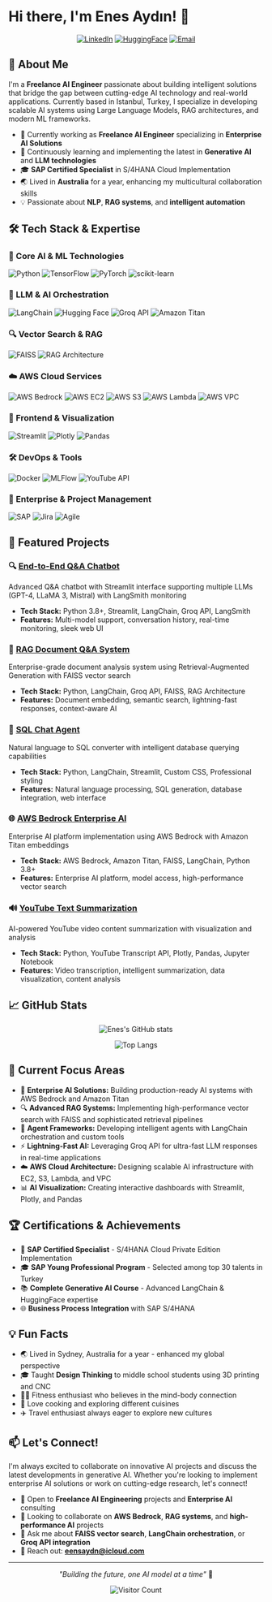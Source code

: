 # Hi there, I'm Enes Aydın! 👋

<div align="center">
  
[![LinkedIn](https://img.shields.io/badge/LinkedIn-0077B5?style=for-the-badge&logo=linkedin&logoColor=white)](https://www.linkedin.com/in/enesaydin00)
[![HuggingFace](https://img.shields.io/badge/🤗%20HuggingFace-FFD21E?style=for-the-badge&logoColor=black)](https://www.huggingface.co/enesaydin)
[![Email](https://img.shields.io/badge/Email-D14836?style=for-the-badge&logo=gmail&logoColor=white)](mailto:eensaydn@icloud.com)

</div>

## 🚀 About Me

I'm a **Freelance AI Engineer** passionate about building intelligent solutions that bridge the gap between cutting-edge AI technology and real-world applications. Currently based in Istanbul, Turkey, I specialize in developing scalable AI systems using Large Language Models, RAG architectures, and modern ML frameworks.

- 🔭 Currently working as **Freelance AI Engineer** specializing in **Enterprise AI Solutions**
- 🌱 Continuously learning and implementing the latest in **Generative AI** and **LLM technologies**
- 🎓 **SAP Certified Specialist** in S/4HANA Cloud Implementation
- 🌏 Lived in **Australia** for a year, enhancing my multicultural collaboration skills
- 💡 Passionate about **NLP**, **RAG systems**, and **intelligent automation**

## 🛠️ Tech Stack & Expertise

### 🤖 Core AI & ML Technologies
![Python](https://img.shields.io/badge/Python%203.8+-3670A0?style=for-the-badge&logo=python&logoColor=ffdd54)
![TensorFlow](https://img.shields.io/badge/TensorFlow-%23FF6F00.svg?style=for-the-badge&logo=TensorFlow&logoColor=white)
![PyTorch](https://img.shields.io/badge/PyTorch-%23EE4C2C.svg?style=for-the-badge&logo=PyTorch&logoColor=white)
![scikit-learn](https://img.shields.io/badge/scikit--learn-%23F7931E.svg?style=for-the-badge&logo=scikit-learn&logoColor=white)

### 🧠 LLM & AI Orchestration
![LangChain](https://img.shields.io/badge/🦜%20LangChain-2D2D2D?style=for-the-badge)
![Hugging Face](https://img.shields.io/badge/🤗%20Hugging%20Face-FFD21E?style=for-the-badge&logoColor=black)
![Groq API](https://img.shields.io/badge/Groq_API-FF6B6B?style=for-the-badge)
![Amazon Titan](https://img.shields.io/badge/Amazon_Titan-FF9900?style=for-the-badge&logo=amazon-aws&logoColor=white)

### 🔍 Vector Search & RAG
![FAISS](https://img.shields.io/badge/FAISS-4285F4?style=for-the-badge)
![RAG Architecture](https://img.shields.io/badge/RAG_Architecture-00D4AA?style=for-the-badge)

### ☁️ AWS Cloud Services
![AWS Bedrock](https://img.shields.io/badge/AWS_Bedrock-FF9900?style=for-the-badge&logo=amazon-aws&logoColor=white)
![AWS EC2](https://img.shields.io/badge/Amazon_EC2-FF9900?style=for-the-badge&logo=amazon-ec2&logoColor=white)
![AWS S3](https://img.shields.io/badge/Amazon_S3-569A31?style=for-the-badge&logo=amazon-s3&logoColor=white)
![AWS Lambda](https://img.shields.io/badge/AWS_Lambda-FF9900?style=for-the-badge&logo=aws-lambda&logoColor=white)
![AWS VPC](https://img.shields.io/badge/AWS_VPC-FF9900?style=for-the-badge&logo=amazon-aws&logoColor=white)

### 🎨 Frontend & Visualization
![Streamlit](https://img.shields.io/badge/Streamlit-FF4B4B?style=for-the-badge&logo=streamlit&logoColor=white)
![Plotly](https://img.shields.io/badge/Plotly-3F4F75?style=for-the-badge&logo=plotly&logoColor=white)
![Pandas](https://img.shields.io/badge/pandas-150458?style=for-the-badge&logo=pandas&logoColor=white)

### 🛠️ DevOps & Tools
![Docker](https://img.shields.io/badge/docker-%230db7ed.svg?style=for-the-badge&logo=docker&logoColor=white)
![MLFlow](https://img.shields.io/badge/MLFlow-0194E2?style=for-the-badge&logo=mlflow&logoColor=white)
![YouTube API](https://img.shields.io/badge/YouTube_API-FF0000?style=for-the-badge&logo=youtube&logoColor=white)

### 💼 Enterprise & Project Management
![SAP](https://img.shields.io/badge/SAP-0FAAFF?style=for-the-badge&logo=sap&logoColor=white)
![Jira](https://img.shields.io/badge/jira-%230A0FFF.svg?style=for-the-badge&logo=jira&logoColor=white)
![Agile](https://img.shields.io/badge/Agile-239120?style=for-the-badge&logo=agile&logoColor=white)

## 🌟 Featured Projects

### 🔍 [End-to-End Q&A Chatbot](https://github.com/eensaydn/end2end-QA-Chatbot-Project)
Advanced Q&A chatbot with Streamlit interface supporting multiple LLMs (GPT-4, LLaMA 3, Mistral) with LangSmith monitoring
- **Tech Stack:** Python 3.8+, Streamlit, LangChain, Groq API, LangSmith
- **Features:** Multi-model support, conversation history, real-time monitoring, sleek web UI

### 📄 [RAG Document Q&A System](https://github.com/eensaydn/RAG-document-Q-A)
Enterprise-grade document analysis system using Retrieval-Augmented Generation with FAISS vector search
- **Tech Stack:** Python, LangChain, Groq API, FAISS, RAG Architecture
- **Features:** Document embedding, semantic search, lightning-fast responses, context-aware AI

### 🔧 [SQL Chat Agent](https://github.com/eensaydn/SQL-chat-agent)
Natural language to SQL converter with intelligent database querying capabilities
- **Tech Stack:** Python, LangChain, Streamlit, Custom CSS, Professional styling
- **Features:** Natural language processing, SQL generation, database integration, web interface

### 🌐 [AWS Bedrock Enterprise AI](https://github.com/eensaydn/AWS-Bedrock)
Enterprise AI platform implementation using AWS Bedrock with Amazon Titan embeddings
- **Tech Stack:** AWS Bedrock, Amazon Titan, FAISS, LangChain, Python 3.8+
- **Features:** Enterprise AI platform, model access, high-performance vector search

### 🔊 [YouTube Text Summarization](https://github.com/eensaydn/Youtube_Text_Summarization)
AI-powered YouTube video content summarization with visualization and analysis
- **Tech Stack:** Python, YouTube Transcript API, Plotly, Pandas, Jupyter Notebook
- **Features:** Video transcription, intelligent summarization, data visualization, content analysis

## 📈 GitHub Stats

<div align="center">
  
![Enes's GitHub stats](https://github-readme-stats.vercel.app/api?username=eensaydn&show_icons=true&theme=tokyonight)

![Top Langs](https://github-readme-stats.vercel.app/api/top-langs/?username=eensaydn&layout=compact&theme=tokyonight)

</div>

## 🎯 Current Focus Areas

- 🏢 **Enterprise AI Solutions:** Building production-ready AI systems with AWS Bedrock and Amazon Titan
- 🔍 **Advanced RAG Systems:** Implementing high-performance vector search with FAISS and sophisticated retrieval pipelines
- 🤖 **Agent Frameworks:** Developing intelligent agents with LangChain orchestration and custom tools
- ⚡ **Lightning-Fast AI:** Leveraging Groq API for ultra-fast LLM responses in real-time applications
- ☁️ **AWS Cloud Architecture:** Designing scalable AI infrastructure with EC2, S3, Lambda, and VPC
- 📊 **AI Visualization:** Creating interactive dashboards with Streamlit, Plotly, and Pandas

## 🏆 Certifications & Achievements

- 🥇 **SAP Certified Specialist** - S/4HANA Cloud Private Edition Implementation
- 🎓 **SAP Young Professional Program** - Selected among top 30 talents in Turkey
- 📚 **Complete Generative AI Course** - Advanced LangChain & HuggingFace expertise
- 🌐 **Business Process Integration** with SAP S/4HANA

## 💡 Fun Facts

- 🌏 Lived in Sydney, Australia for a year - enhanced my global perspective
- 🎓 Taught **Design Thinking** to middle school students using 3D printing and CNC
- 🏋️‍♂️ Fitness enthusiast who believes in the mind-body connection
- 🍳 Love cooking and exploring different cuisines
- ✈️ Travel enthusiast always eager to explore new cultures

## 📫 Let's Connect!

I'm always excited to collaborate on innovative AI projects and discuss the latest developments in generative AI. Whether you're looking to implement enterprise AI solutions or work on cutting-edge research, let's connect!

- 💼 Open to **Freelance AI Engineering** projects and **Enterprise AI** consulting
- 🤝 Looking to collaborate on **AWS Bedrock**, **RAG systems**, and **high-performance AI** projects
- 💭 Ask me about **FAISS vector search**, **LangChain orchestration**, or **Groq API integration**
- 📧 Reach out: **eensaydn@icloud.com**

---

<div align="center">
  
*"Building the future, one AI model at a time"* 🚀

![Visitor Count](https://komarev.com/ghpvc/?username=eensaydn&color=blue)

</div>
